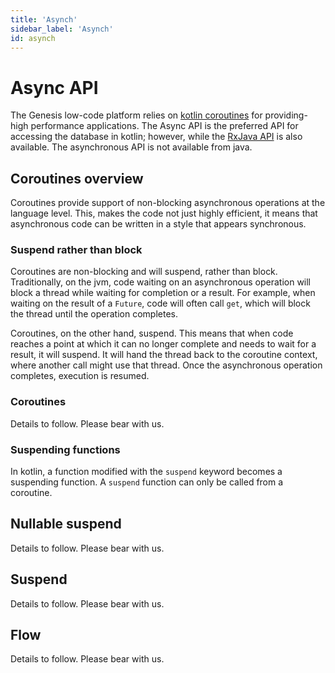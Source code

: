 ```yaml
---
title: 'Asynch'
sidebar_label: 'Asynch'
id: asynch
---
```


Async API
=========

The Genesis low-code platform relies on [kotlin coroutines](https://kotlinlang.org/docs/coroutines-overview.html) for providing-high performance applications. The Async API is the preferred API for accessing the database in kotlin; however, while the [RxJava API](/database/types-of-api/rxjava/
) is also available. The asynchronous API is not available from java.

Coroutines overview[​](/database/types-of-api/asynch/#coroutines-overviewdirect-link-to-heading)
--------------------------------------------------------------------------------------------------------------------------------------------------------------

Coroutines provide support of non-blocking asynchronous operations at the language level. This, makes the code not just highly efficient, it means that asynchronous code can be written in a style that appears synchronous.

### Suspend rather than block[​](/database/types-of-api/asynch/#suspend-rather-than-blockdirect-link-to-heading)

Coroutines are non-blocking and will suspend, rather than block. Traditionally, on the jvm, code waiting on an asynchronous operation will block a thread while waiting for completion or a result. For example, when waiting on the result of a `Future`, code will often call `get`, which will block the thread until the operation completes.

Coroutines, on the other hand, suspend. This means that when code reaches a point at which it can no longer complete and needs to wait for a result, it will suspend. It will hand the thread back to the coroutine context, where another call might use that thread. Once the asynchronous operation completes, execution is resumed.

### Coroutines[​](/database/types-of-api/asynch/#coroutinesdirect-link-to-heading)

Details to follow. Please bear with us.

### Suspending functions[​](/database/types-of-api/asynch/#suspending-functionsdirect-link-to-heading)

In kotlin, a function modified with the `suspend` keyword becomes a suspending function. A `suspend` function can only be called from a coroutine.

Nullable suspend[​](/database/types-of-api/asynch/#nullable-suspenddirect-link-to-heading)
--------------------------------------------------------------------------------------------------------------------------------------------------------

Details to follow. Please bear with us.

Suspend[​](/database/types-of-api/asynch/#suspenddirect-link-to-heading)
--------------------------------------------------------------------------------------------------------------------------------------

Details to follow. Please bear with us.

Flow[​](/database/types-of-api/asynch/#flowdirect-link-to-heading)
--------------------------------------------------------------------------------------------------------------------------------

Details to follow. Please bear with us.